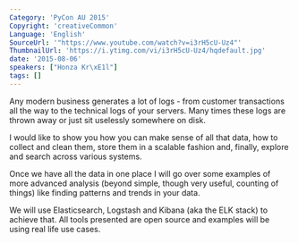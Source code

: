 ```yaml
---
Category: 'PyCon AU 2015'
Copyright: 'creativeCommon'
Language: 'English'
SourceUrl: '"https://www.youtube.com/watch?v=i3rH5cU-Uz4"'
ThumbnailUrl: 'https://i.ytimg.com/vi/i3rH5cU-Uz4/hqdefault.jpg'
date: '2015-08-06'
speakers: ["Honza Kr\xE1l"]
tags: []
---
```

Any modern business generates a lot of logs - from customer transactions all the way to the technical logs of your servers. Many times these logs are thrown away or just sit uselessly somewhere on disk.

I would like to show you how you can make sense of all that data, how to collect and clean them, store them in a scalable fashion and, finally, explore and search across various systems.

Once we have all the data in one place I will go over some examples of more advanced analysis (beyond simple, though very useful, counting of things) like finding patterns and trends in your data.

We will use Elasticsearch, Logstash and Kibana (aka the ELK stack) to achieve that. All tools presented are open source and examples will be using real life use cases.

